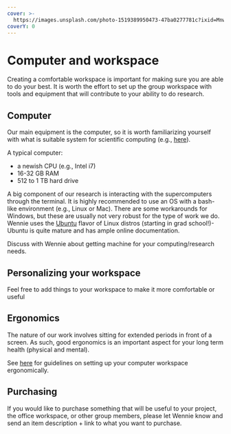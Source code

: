 ```yaml
---
cover: >-
  https://images.unsplash.com/photo-1519389950473-47ba0277781c?ixid=MnwxMjA3fDB8MHxwaG90by1wYWdlfHx8fGVufDB8fHx8&ixlib=rb-1.2.1&auto=format&fit=crop&w=2970&q=80
coverY: 0
---
```


# Computer and workspace

Creating a comfortable workspace is important for making sure you are able to do your best. It is worth the effort to set up the group workspace with tools and equipment that will contribute to your ability to do research.&#x20;

## Computer

Our main equipment is the computer, so it is worth familiarizing yourself with what is suitable system for scientific computing (e.g., [here](https://www.neweggbusiness.com/smartbuyer/buying-guides/build-guide-scientific-computing-pc/)).

A typical computer:&#x20;

* a newish CPU (e.g., Intel i7)
* 16-32 GB RAM
* 512 to 1 TB hard drive

A big component of our research is interacting with the supercomputers through the terminal. It is highly recommended to use an OS with a bash-like environment (e.g., Linux or Mac). There are some workarounds for Windows, but these are usually not very robust for the type of work we do. Wennie uses the [Ubuntu](https://ubuntu.com/download) flavor of Linux distros (starting in grad school!)- Ubuntu is quite mature and has ample online documentation.&#x20;

Discuss with Wennie about getting machine for your computing/research needs.

## Personalizing your workspace

Feel free to add things to your workspace to make it more comfortable or useful

## Ergonomics

The nature of our work involves sitting for extended periods in front of a screen. As such, good ergonomics is an important aspect for your long term health (physical and mental).&#x20;

See [here](https://hr.utexas.edu/sites/hr.utexas.edu/files/Ergonomic\_Self\_Eval.pdf) for guidelines on setting up your computer workspace ergonomically.

## Purchasing

If you would like to purchase something that will be useful to your project, the office workspace, or other group members, please let Wennie know and send an item description + link to what you want to purchase.
